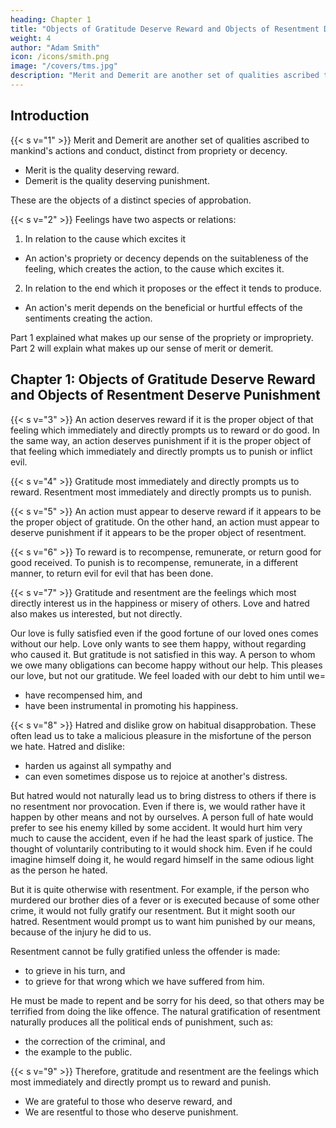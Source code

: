 ```yaml
---
heading: Chapter 1
title: "Objects of Gratitude Deserve Reward and Objects of Resentment Deserve Punishment"
weight: 4
author: "Adam Smith"
icon: /icons/smith.png
image: "/covers/tms.jpg"
description: "Merit and Demerit are another set of qualities ascribed to mankind's actions and conduct, distinct from propriety or decency"
---
```




## Introduction

{{< s v="1" >}} Merit and Demerit are another set of qualities ascribed to mankind's actions and conduct, distinct from propriety or decency.
- Merit is the quality deserving reward.
- Demerit is the quality deserving punishment.

These are the objects of a distinct species of approbation.


{{< s v="2" >}} Feelings have two aspects or relations:

1. In relation to the cause which excites it
  - An action's propriety or decency depends on the suitableness of the feeling, which creates the action, to the cause which excites it.

2. In relation to the end which it proposes or the effect it tends to produce.
  - An action's merit depends on the beneficial or hurtful effects of the sentiments creating the action.

Part 1 explained what makes up our sense of the propriety or impropriety. Part 2 will explain what makes up our sense of merit or demerit.



## Chapter 1: Objects of Gratitude Deserve Reward and Objects of Resentment Deserve Punishment

{{< s v="3" >}} An action deserves reward if it is the proper object of that feeling which immediately and directly prompts us to reward or do good. In the same way, an action deserves punishment if it is the proper object of that feeling which immediately and directly prompts us to punish or inflict evil.

{{< s v="4" >}} Gratitude most immediately and directly prompts us to reward. Resentment most immediately and directly prompts us to punish.
 
{{< s v="5" >}} An action must appear to deserve reward if it appears to be the proper object of gratitude. On the other hand, an action must appear to deserve punishment if it appears to be the proper object of resentment.
 
{{< s v="6" >}} To reward is to recompense, remunerate, or return good for good received. To punish is to recompense, remunerate, in a different manner, to return evil for evil that has been done.
 
{{< s v="7" >}} Gratitude and resentment are the feelings which most directly interest us in the happiness or misery of others. Love and hatred also makes us interested, but not directly.

Our love is fully satisfied even if the good fortune of our loved ones comes without our help. Love only wants to see them happy, without regarding who caused it. But gratitude is not satisfied in this way. A person to whom we owe many obligations can become happy without our help. This pleases our love, but not our gratitude. We feel loaded with our debt to him until we= 
- have recompensed him, and
- have been instrumental in promoting his happiness.

<!-- But there are none which so directly excite us to be the instruments of happiness or misery. -->
<!-- and esteem grow from acquaintance and habitual approbation.
These make us happy with the good fortune of our loved ones. Consequently, we will be willing to promote it. -->

{{< s v="8" >}} Hatred and dislike grow on habitual disapprobation. These often lead us to take a malicious pleasure in the misfortune of the person we hate. Hatred and dislike: 
- harden us against all sympathy and
- can even sometimes dispose us to rejoice at another's distress.

But hatred would not naturally lead us to bring distress to others if there is no resentment nor provocation. Even if there is, we would rather have it happen by other means and not by ourselves. A person full of hate would prefer to see his enemy killed by some accident. It would hurt him very much to cause the accident, even if he had the least spark of justice. The thought of voluntarily contributing to it would shock him. Even if he could imagine himself doing it, he would regard himself in the same odious light as the person he hated.
<!-- Even if we would not be punished for bringing this distress, . One dominated by violent hatred might find it agreeable to hear that the person he hated was  -->

But it is quite otherwise with resentment. For example, if the person who murdered our brother dies of a fever or is executed because of some other crime, it would not fully gratify our resentment. But it might sooth our hatred. Resentment would prompt us to want him punished by our means, because of the injury he did to us.

Resentment cannot be fully gratified unless the offender is made:
- to grieve in his turn, and
- to grieve for that wrong which we have suffered from him.

He must be made to repent and be sorry for his deed, so that others may be terrified from doing the like offence. The natural gratification of resentment naturally produces all the political ends of punishment, such as: 
- the correction of the criminal, and
- the example to the public.


{{< s v="9" >}} Therefore, gratitude and resentment are the feelings which most immediately and directly prompt us to reward and punish.
- We are grateful to those who deserve reward, and
- We are resentful to those who deserve punishment.
